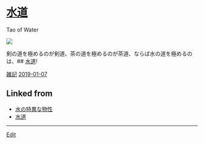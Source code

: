 ---
---
# [水道](水道)

Tao of Water

![](https://i.gyazo.com/d0fc96367353dd361fa6d2799b543433.jpg)



剣の道を極めるのが剣道、茶の道を極めるのが茶道、ならば水の道を極めるのは、## [水道](水道)!

[雑記](雑記)  [2019-01-07](2019-01-07) 



## Linked from

* [水の特異な物性](水の特異な物性.md)
* [水道](水道.md)


----
[Edit](https://github.com/vitroid/vitroid.github.io/edit/master/MD/水道.md)
